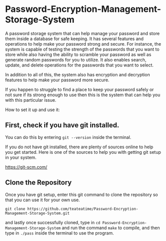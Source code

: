 # Password-Encryption-Management-Storage-System

A password storage system that can help manage your password and store them inside a database for safe keeping.
It has several features and operations to help make your password strong and secure.
For instance, the system is capable of testing the strength of the passwords that you want to store 
while also having the ability to scramble your password as well as generate random passwords for
you to utilize.
It also enables search, update, and delete operations for the passwords that you want to select.

In addition to all of this, the system also has encryption and decryption features to help make your password more secure.

If you happen to struggle to find a place to keep your password safely or not sure if its strong enough to use then this is the system
that can help you with this particular issue.

How to set it up and use it:

First, check if you have git installed.
---------------------------------------------------------------

You can do this by entering `git --version` inside the terminal.

If you do not have git installed, there are plenty of sources online to help you get started.
Here is one of the sources to help you with getting git setup in your system.
                                                                            
https://git-scm.com/

Clone the Repository
---------------------------------------------------------------
Once you have git setup, enter this git command to clone the repository so that you can use it for your own use.

`git clone https://github.com/teateatime/Password-Encryption-Management-Storage-System.git`

and lastly once successfully cloned, type in `cd Password-Encryption-Management-Storage-System` and run the command `make` to compile, and then type in `./pass` inside the terminal to use the program.

